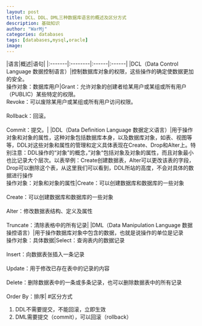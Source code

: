 ```yaml
---
layout: post
title: DCL、DDL、DML三种数据库语言的概述及区分方式
description: 基础知识
author: "WarMj"
categories: databases
tags: [databases,mysql,oracle]
image: 
---
```


|语言|概述|语句|
|:-------|:--------|:------|:------|
|DCL（Data Control Language 数据控制语言）|控制数据库对象的权限，这些操作的确定使数据更加的安全。<br>操作对象：数据库用户|Grant：允许对象的创建者给某用户或某组或所有用户（PUBLIC）某些特定的权限。<br>Revoke：可以废除某用户或某组或所有用户访问权限。<br><br>Rollback：回滚。<br><br>Commit：提交。|
|DDL（Data Definition Language 数据定义语言）|用于操作对象和对象的属性，这种对象包括数据库本身，以及数据库对象，如表、视图等等，DDL对这些对象和属性的管理和定义具体表现在Create、Drop和Alter上。特别注意：DDL操作的“对象”的概念，”对象“包括对象及对象的属性，而且对象最小也比记录大个层次。以表举例：Create创建数据表，Alter可以更改该表的字段，Drop可以删除这个表，从这里我们可以看到，DDL所站的高度，不会对具体的数据进行操作<br>操作对象：对象和对象的属性|Create：可以创建数据库和数据库的一些对象<br><br>Create：可以创建数据库和数据库的一些对象<br><br>Alter：修改数据表结构、定义及属性<br><br>Truncate：清除表格中的所有记录|
|DML（Data Manipulation Language 数据操控语言）|用于操作数据库对象中包含的数据，也就是说操作的单位是记录<br>操作对象：具体数据|Select：查询表内的数据记录<br><br>Insert：向数据表张插入一条记录<br><br>Update：用于修改已存在表中的记录的内容<br><br>Delete：删除数据表中的一条或多条记录，也可以删除数据表中的所有记录<br><br>Order By：排序|
#区分方式
1. DDL不需要提交，不能回滚，立即生效
2. DML需要提交（commit），可以回滚（rollback）
